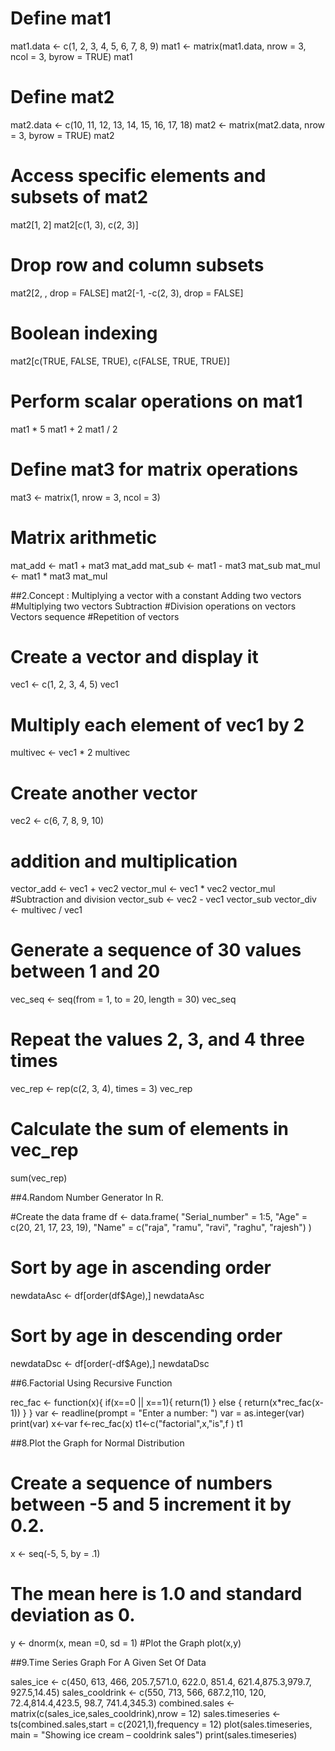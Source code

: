 # Define mat1
mat1.data <- c(1, 2, 3, 4, 5, 6, 7, 8, 9)
mat1 <- matrix(mat1.data, nrow = 3, ncol = 3, byrow = TRUE)
mat1
# Define mat2
mat2.data <- c(10, 11, 12, 13, 14, 15, 16, 17, 18)
mat2 <- matrix(mat2.data, nrow = 3, byrow = TRUE)
mat2
# Access specific elements and subsets of mat2
mat2[1, 2]
mat2[c(1, 3), c(2, 3)]
# Drop row and column subsets
mat2[2, , drop = FALSE]
mat2[-1, -c(2, 3), drop = FALSE]
# Boolean indexing
mat2[c(TRUE, FALSE, TRUE), c(FALSE, TRUE, TRUE)]
# Perform scalar operations on mat1
mat1 * 5
mat1 + 2
mat1 / 2
# Define mat3 for matrix operations
mat3 <- matrix(1, nrow = 3, ncol = 3)
# Matrix arithmetic
mat_add <- mat1 + mat3
mat_add
mat_sub <- mat1 - mat3
mat_sub
mat_mul <- mat1 * mat3
mat_mul





##2.Concept : Multiplying a vector with a constant Adding two vectors
#Multiplying two vectors Subtraction
#Division operations on vectors Vectors sequence
#Repetition of vectors

# Create a vector and display it
vec1 <- c(1, 2, 3, 4, 5)
vec1
# Multiply each element of vec1 by 2
multivec <- vec1 * 2
multivec
# Create another vector
vec2 <- c(6, 7, 8, 9, 10)
# addition and multiplication
vector_add <- vec1 + vec2
vector_mul <- vec1 * vec2
vector_mul
#Subtraction and division
vector_sub <- vec2 - vec1
vector_sub
vector_div <- multivec / vec1
# Generate a sequence of 30 values between 1 and 20
vec_seq <- seq(from = 1, to = 20, length = 30)
vec_seq
# Repeat the values 2, 3, and 4 three times
vec_rep <- rep(c(2, 3, 4), times = 3)
vec_rep
# Calculate the sum of elements in vec_rep
sum(vec_rep)







##4.Random Number Generator In R.

#Create the data frame
df <- data.frame(
  "Serial_number" = 1:5, 
  "Age" = c(20, 21, 17, 23, 19), 
  "Name" = c("raja", "ramu", "ravi", "raghu", "rajesh")
   )
# Sort by age in ascending order
newdataAsc <- df[order(df$Age),]
newdataAsc
# Sort by age in descending order
newdataDsc <- df[order(-df$Age),]
newdataDsc







##6.Factorial Using Recursive Function

rec_fac <- function(x){ 
  if(x==0 || x==1){ 
    return(1)
   } else { 
    return(x*rec_fac(x-1))
   }
}
var <- readline(prompt = "Enter a number: ")
var = as.integer(var) 
print(var)
x<-var
f<-rec_fac(x)
t1<-c("factorial",x,"is",f )
t1









##8.Plot the Graph for Normal Distribution

# Create a sequence of numbers between -5 and 5 increment it by 0.2.
x <- seq(-5, 5, by = .1)
# The mean here is 1.0 and standard deviation as 0. 
y <- dnorm(x, mean =0, sd = 1)
#Plot the Graph 
plot(x,y)






##9.Time Series Graph For A Given Set Of Data

sales_ice <- c(450, 613, 466, 205.7,571.0, 622.0, 851.4, 621.4,875.3,979.7, 927.5,14.45)
sales_cooldrink <- c(550, 713, 566, 687.2,110, 120, 72.4,814.4,423.5, 98.7, 741.4,345.3)
combined.sales <- matrix(c(sales_ice,sales_cooldrink),nrow = 12)
sales.timeseries <- ts(combined.sales,start = c(2021,1),frequency = 12)
plot(sales.timeseries, main = "Showing ice cream – cooldrink sales")
print(sales.timeseries)


